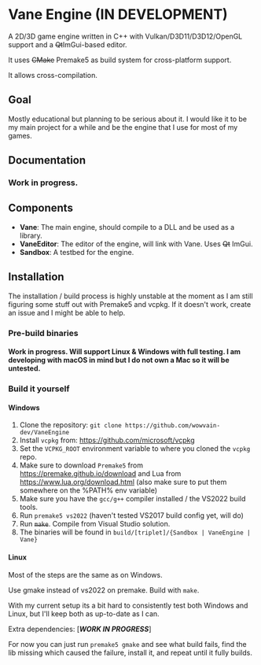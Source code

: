 # Vane Engine (IN DEVELOPMENT)

A 2D/3D game engine written in C++ with Vulkan/D3D11/D3D12/OpenGL support and a ~~Qt~~ImGui-based editor.

It uses ~~CMake~~ Premake5 as build system for cross-platform support.

It allows cross-compilation.

## Goal

Mostly educational but planning to be serious about it. I would like it to be my main project for a while and be the engine that I use for most of my games.

## Documentation

### Work in progress.

## Components
- **Vane**: The main engine, should compile to a DLL and be used as a library.
- **VaneEditor**: The editor of the engine, will link with Vane. Uses ~~Qt~~ ImGui.
- **Sandbox**: A testbed for the engine.

## Installation

The installation / build process is highly unstable at the moment as I am still figuring some stuff out with Premake5 and vcpkg. If it doesn't work, create an issue and I might be able to help.

### Pre-build binaries

#### Work in progress. Will support Linux & Windows with full testing. I am developing with macOS in mind but I do not own a Mac so it will be untested.

### Build it yourself

#### Windows

1. Clone the repository: `git clone https://github.com/wowvain-dev/VaneEngine`
2. Install `vcpkg` from: https://github.com/microsoft/vcpkg
3. Set the `VCPKG_ROOT` environment variable to where you cloned the `vcpkg` repo.
4. Make sure to download `Premake5` from https://premake.github.io/download and Lua from https://www.lua.org/download.html (also make sure to put them somewhere on the %PATH% env variable)
5. Make sure you have the `gcc/g++` compiler installed / the VS2022 build tools.
6. Run `premake5 vs2022` (haven't tested VS2017 build config yet, will do)
7. Run ~~`make`~~. Compile from Visual Studio solution.
8. The binaries will be found in `build/[triplet]/{Sandbox | VaneEngine | Vane}` 

#### Linux

Most of the steps are the same as on Windows. 

Use gmake instead of vs2022 on premake.
Build with `make`. 

With my current setup its a bit hard to consistently test both Windows and Linux, but I'll keep both as up-to-date as I can.

Extra dependencies: [***WORK IN PROGRESS***]

For now you can just run `premake5 gmake` and see what build fails, find the lib missing which caused the failure, install it, and repeat until it fully builds.

